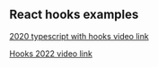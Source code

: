 ## React hooks examples

[2020 typescript with hooks video link](https://www.youtube.com/watch?v=zM_ZiSl2n2E&list=PLX6eIZhdRLiuZ851mfdhRkFi9VqqQBcpq&index=2&t=37s&ab_channel=JackHerrington)

[Hooks 2022 video link](https://www.youtube.com/watch?v=LlvBzyy-558&ab_channel=PedroTech)
